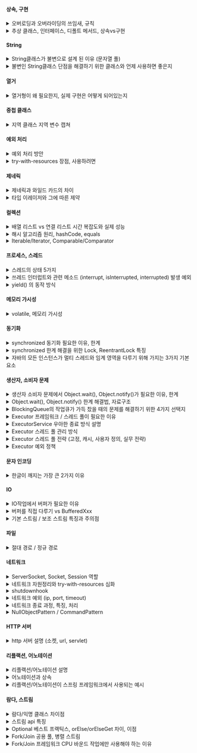 <h4>상속, 구현</h4>

<details>
<summary>오버로딩과 오버라이딩의 쓰임새, 규칙</summary>
<ul>
    <li>오버로딩
        <ul>
            <li>비슷한 역할을 하는 메서드를 하나의 메서드 이름으로 활용</li>
            <li>매개변수 타입, 개수, 순서 중 하나 이상 달라야 함</li>
        </ul>
    </li>
    <li>오버라이딩
        <ul>
            <li>상위 타입이 정의한 메서드 동작을 하위 타입이 자신의 특성에 맞게 재정의</li>
            <li>상위 타입이 제공하는 메서드에서 기대되는 행위(계약) 을 깨트리지 않아야 한다 (LSP)</li>
            <li>메서드 시그니처 (이름, 매개변수 타입, 개수, 순서) 상위 타입과 정확히 같아야 한다</li>
            <li>더 제한적인 접근 제어자 불가, 더 많거나 상위 예외 던지기 불가</li>
        </ul>
    </li>
</ul>

</details>

<details>
<summary>추상 클래스, 인터페이스, 디폴트 메서드, 상속vs구현</summary>
<ul>
    <li>인터페이스
        <ul>
            <li>순수 추상 메서드로만 이루어진 추상 클래스 라고 볼 수 있다</li>
            <li>초기엔 일반 메서드가 없도록 설계 되었다. 다이아몬드 문제에서 자유롭다 -> 다중 구현 가능</li>
            <li>디폴트 메소드 -> 기존 코드를 깨트리지 않고 새기능 추가, 제한적으로 사용</li>
        </ul>
    </li>
    <li>상속, 구현
        <ul>
            <li>클래스, 추상 클래스, 인터페이스는 프로그램 코드, 메모리 구조상 모두 똑같다</li>
            <li>상속의 구조적 단점 -> 강한 결합, 한번 만들어지면 변경하기가 매우 어려워짐</li>
            <li>상속의 테스트 시 단점-> 격리된 테스트가 어렵다</li>
            <li></li>
        </ul>
    </li>
</ul>
</details>

<h4>String</h4>

<details>
<summary>String클래스가 불변으로 설계 된 이유 (문자열 풀)</summary>
<ul>
    <li>String 객체는 다른 어떤 객체보다 압도적으로 많이, 그리고 자주 사용 된다</li>
    <li>문자열 풀 : 동일한 문자열 리터럴을 메모리에서 **하나의 인스턴스**로 공유하는 메커니즘 -> 메모리 절약, 생성 시간/비용, 해시 알고리즘으로 빠른 검색 성능</li>
    <li>공유 참조 -> 사이드 이펙트 없어야함 -> 불변으로 설계</li>
</ul>
</details>

<details>
<summary>불변인 String클래스 단점을 해결하기 위한 클래스와 언제 사용하면 좋은지</summary>
<ul>
    <li>StringBuilder, StringBuffer
        <ul>
            <li>단순 더하기 연산 -> 과거에는 새로운 객체가 생성되는 방식(불변 클래스의 특징)이었으나, 이제 자바에서 최적화 해줌</li>
            <li>반복문의 루프 내에서는 런타임에 연결할 문자열 개수/내용이 결정된다 -> 컴파일러가 최적화 어려움</li>
            <li>반복문/조건 통하여 동적으로 문자열 조합/긴 대용량 문자열 다룰 때 -> StringBuilder 사용</li>
            <li>동기화 필요시 StringBuffer 사용</li>
        </ul>
    </li>
</ul>
</details>


<h4>열거</h4>

<details>
<summary>열거형이 왜 필요한지, 실제 구현은 어떻게 되어있는지</summary>
<ul>
    <li>서로 관련된 사용자 정의 타입형(클래스) 상수들의 집합</li>
    <li>private 생성자 -> 타입 안전성</li>
    <li>열거도 결국 클래스 이므로 추상 메서드 사용 가능, 인터페이스 구현 가능</li>
    <li>이미 java.lang.Enum을 상속받기 때문에 다른 클래스 상속은 불가</li>
</ul>
</details>

<h4>중첩 클래스</h4>

<details>
<summary>지역 클래스 지역 변수 캡쳐</summary>
<ul>
    <li>지역 클래스로 만든 객체도 인스턴스이기 때문에 힙 영역에 존재, 따라서 GC 전까지 생존</li>
    <li>지역 클래스를 호출한 메서드 지역 변서는 메서드 실행 동안에만 스택 영역에서 생존</li>
    <li>생명 주기가 다른 문제 -> 인스턴스에 지역변수 캡처하여 저장</li>
    <li>지역 변수/ 캡처 변수의 동기화는 매우 어렵다 -> 변경하지 못하도록 막아 근본적으로 차단(사실상 final)</li>
</ul>
</details>

<h4>예외 처리</h4>

<details>
<summary>예외 처리 방안</summary>
<ul>
    <li>자바 초기에는 체크 예외가 더 나은 선택이라고 여겨졌음</li>
    <li>시간이 지남에 따라 어플리케이션 단에서 해결 할 수 없는 예외가 너무 많아졌다 -> 예외처리 지옥</li>
    <li>런티임 예외를 사용하여 처리할 수 없을 경우 자연스럽게 던지도록, 예외를 공통으로 처리(주로 로깅)</li>
    <li>필요하다면 instanceof 사용해서 분기도 가능</li>
    <li>예시 : 네트워크 서버 문제, 데이터베이스 서버 문제, 외부 라이브러리 문제 등</li>
</ul>
</details>

<details>
<summary>try-with-resources 장점, 사용하려면</summary>
<ul>
    <li>리소스 누수 방지(finally 누락 방지), 코드 간결, 스코프 한정, 조금 더 빠른 자원해제</li>
    <li>autocloseable 구현하여 사용</li>
</ul>
</details>

<h4>제네릭</h4>

<details>
<summary>제네릭과 와일드 카드의 차이</summary>
<ul>
    <li>제네릭은 코드 재사용/ 안전성이 보장되는 클래스를 선언하기 위한 것. 와일드 카드는 와일드카드는 이미 만들어진 제네릭 타입을 활용할 때 사용</li>
    <li>타입 파라미터(제네릭 타입, 제네릭 메소드) 사용하면 전달한 타입을 명확하게 반환할 수 있다. 와일드 카드는 불가, 상한 제한의 경우 부모 타입으로 반환은 가능하다</li>
    <li>꼭 필요한 상황이 아니라면 와일드 카드 사용 권장</li>
    <li>타입 파라미터는 상한 가능, 와일드카드는 상한/하한 가능</li>
</ul>
</details>

<details>
<summary>타입 이레이저와 그에 따른 제약</summary>
<ul>
    <li>제네릭 타입을 도입하면서 하위 호환성을 유지하기 위해 적용된 컴파일러의 동작 방식</li>
    <li>타입 파라미터는 컴파일 시점에 모두 제거되고, 제한이 있는 경우 해당 제한 타입으로, 제한이 없는 경우에는 Object로 대체</li>
    <li>제네릭 클래스 작성시 instanceof / new 연산자 사용 불가하다</li>
</ul>
</details>

<h4>컬렉션</h4>

<details>
<summary>배열 리스트 vs 연결 리스트 시간 복잡도와 실제 성능</summary>
<ul>
    <li>이론적으로 LinkedList 의 중간 삽입 연산은 ArrayList 보다 빠를 수 있다. 그러나 실제 성능은 요소의 순차적 접근 속도, 메모리 할당 및 해제 비용, CPU 캐시 활용도 등 다양한 요소에 의해 영향</li>
    <li>ArrayList 는 요소들이 메모리 상에서 연속적으로 위치하여 CPU 캐시 효율이 좋고, 메모리 접근 속도가 빠르다</li>
    <li>LinkedList 는 각 요소가 별도의 객체로 존재하고 다음 요소의 참조를 저장</li>
    <li>ArrayList 의 경우 CAPACITY 를 넘어서면 배열을 복사하는 과정이 추가되지만 자주발생하진 않아 큰 영향을 주진x</li>
    <li>대부분의 경우에 배열 리스트 사용</li>
</ul>
</details>

<details>
<summary>해시 알고리즘 원리, hashCode, equals</summary>
<ul>
    <li>배열을 사용해 세트를 구현하면 데이터를 검색/추가/삭제할 때 모든 요소를 순회 -> 성능이 O(n) -> 해시 알고리즘으로 검색 성능 O(1)</li>
    <li>해시 인덱스 : 데이터의 값 자체를 배열의 인덱스로 활용하여 빠른 접근</li>
    <li>나머지 연산 : 메모리 낭비를 줄이기 위해 나머지 연산(%)을 사용하여 입력 값을 배열 크기 내의 해시 인덱스(hashIndex)로 변환</li>
    <li>해시 충돌 : 서로 다른 값이 나머지 연산을 통해 동일한 해시 인덱스를 갖게 되는 현상 -> 배열 저장공간을 단일 값 아닌 연결 리스트 사용</li>
    <li>hashCode() : 사용자 정의 객체를 고정된 길이(저장 공간 ex 4byte)의 해시코드로 만들어 준다. 재정의 하지 않으면 참조값 사용됨</li>
    <li>equals() : 논리적인 동등성 비교를 위해 필요. 재정의 하지 않으면 같은 인스턴스(같은 참조값)인 경우만 참</li>
    <li>통계적으로 입력한 데이터의 수가 배열의 크기를 75% 넘지 않으면 해시 인덱스는 자주 충돌하지 않는다</li>
</ul>
</details>

<details>
<summary>Iterable/Iterator, Comparable/Comparator</summary>
<ul>
    <li>Iterable/Iterator
        <ul>
            <li>컬렉션 프레임워크의 모든 자료 구조 일관된 방법으로 순회</li>
            <li>새로운 자료 구조를 만들지 않는 이상, 직접 구현해서 사용할 일은 거의 없다</li>
        </ul>
    </li>
    <li>Comparable/Comparator
        <ul>
            <li>자연 순서를 정의할 때 사용, 정렬할 객체 클래스에서 직접 구현</li>
            <li>다른 정렬 방법을 사용해야 하는 경우 Comparator를 별도로 구현해서 정렬 메서드에 전달</li>
            <li>TreeSet과 TreeMap: 이진 탐색 트리 구조를 사용하므로 데이터를 저장할 때부터 정렬이 필요</li>
            <li>비즈니스 로직에 따라 객체의 정렬 기준을 만들 일이 많기 때문에 직접 구현하여 사용할 일이 많다</li>
        </ul>
    </li>
</ul>
</details>


<h4>프로세스, 스레드</h4>

<details>
<summary>스레드의 상태 5가지</summary>
<ul>
    <li>New(스레드 생성), Runnable(실행중, 실행 준비된 상태. 운영체제 스케줄러의 실행 대기열에 있든, CPU에서 실제 실행되고 있든 같은 Runnable, 자바는 둘을 구분 못한다), Terminated(종료 상태)</li>
    <li>Blocked(락 대기 상태, synchronized에서만 사용), Waiting(스레드 무기한 대기), Timed Waiting(시간 제한 대기)</li>
</ul>
</details>

<details>
<summary>쓰레드 인터럽트와 관련 메소드 (interrupt, isInterrupted, interrupted) 발생 예외</summary>
<ul>
    <li>대기(WAITING , TIMED_WAITING) 상태의 쓰레드를 직접 깨울 수 있다 (interrupt)</li>
    <li>isInterrupted 메소드는 스레드가 인터럽트 상태를 확인만 한다.(변경하진 않음)</li>
    <li>interrupted 메소드는 인터럽트 상태를 확인하고, 현재 인터럽트 상태이면 true반환, 스레드의 인터럽트 상태는 false로 변경한다</li>
    <li>스레드가 인터럽트 상태를 유지하면 추후 블로킹 메소드(Thread.sleep())를 만날 때 InterruptedException이 발생하게 된다</li>
</ul>
</details>

<details>
<summary>yield() 의 동작 방식</summary>
<ul>
    <li>스레드가 CPU를 양보 -> 스케쥴링 큐에 들어가고 다른 스레드가 실행(Runnable은 유지), 강제적인 실행 순서 지정X (반드시 다른 스레드가 실행된다는 것은 아니라는것)</li>
    <li>Java 스레드의 Runnable 상태는 운영체제(OS)의 스케줄링 관점에서 Ready(준비) 상태와 Running(실행) 상태를 모두 포함</li>
</ul>
</details>

<h4>메모리 가시성</h4>

<details>
<summary>volatile, 메모리 가시성</summary>
<ul>
    <li>캐시 메모리, 메인메모리, happens-before</li>
</ul>
</details>

<h4>동기화</h4>

<details>
<summary>synchronized 동기화 필요한 이유, 한계</summary>
<ul>
    <li>경합 조건에서 공유 자원의 데이터 일관성을 위해서 필요하다, 단순하게 구현 가능</li>
    <li>BLOCKED 상태가 된 스레드는 락을 얻을 때까지 무한 대기 한다</li>
    <li>특정 시간을 지정할 수 없고, 인터럽트를 통해 RUNNABLE 상태로 만들 수 없다</li>
    <li>여러 스레드 중에 어떤 스레드가 락을 획득할 지 알 수 없다(공정성 문제, 기아 상태)</li>
</ul>
</details>

<details>
<summary>synchronized 한계 해결을 위한 Lock, ReentrantLock 특징</summary>
<ul>
    <li>객체 내부에 있는 모니터 락이 아닌 Lock기능의 락 사용한다. waiting 상태로 락 획득 대기한다 (Blocked상태 x)</li>
    <li>다양한 메서드 사용하여 락 획득 제어 가능 (락 획득 시도 후 무한대기(인터럽트x)/인터럽트 발생시 대기 포기, 락 획득 시도 후 즉시 성공 여부 반환, 주어진 시간 동안 획득 시도(인터럽트 발생 시 포기)</li>
    <li>공정성 모드 선택 가능</li>
</ul>
</details>

<details>
<summary>자바의 모든 인스턴스가 멀티 스레드와 임계 영역을 다루기 위해 가지는 3가지 기본 요소</summary>
<ul>
    <li>모니터 락, 락 대기 집합, 스레드 대기 집합</li>
</ul>
</details>

<h4>생산자, 소비자 문제</h4>

<details>
<summary>생산자 소비자 문제에서 Object.wait(), Object.notify()가 필요한 이유, 한계</summary>
<ul>
    <li>한정된 크기를 가진 임계 영역(버퍼)에서 생산/소비를 수행하지 못하여 락을 가지고 무한 대기하는 문제를 해결</li>
    <li>인스턴스 내부의 쓰레드 대기집합에 같은 종류의 쓰레드를 깨울 경우 비효율이 발생 (대기 집합이 하나 뿐, 쓰레드 구별 못함)</li>
    <li>쓰레드 기아 문제 -> notifyAll()로 막을 수는 있지만 비효율적</li>
</ul>
</details>

<details>
<summary>Object.wait(), Object.notify() 한계 해결법, 자료구조</summary>
<ul>
    <li>ReentrantLock을 사용하는 스레드 대기공간 Condition 두 개 사용</li>
    <li>BlockingQueue</li>
</ul>
</details>

<details>
<summary>BlockingQueue의 작업큐가 가득 찼을 때의 문제를 해결하기 위한 4가지 선택지</summary>
<ul>
    <li>예외로 처리, 대기하지 않고 즉시 false반환, 대기, 특정 시간 동안 대기, 각각 선택지를 위한 메서드가 전부 구현되어 있다</li>
</ul>
</details>

<details>
<summary>Executor 프레임워크 / 스레드 풀이 필요한 이유</summary>
<ul>
    <li>스레드 생성 비용(메모리 할당(호출 스택), 운영체제 자원 사용(커널수준, 시스템콜), 운영체제 스케줄러 설정), 스레드 관리</li>
</ul>
</details>

<details>
<summary>ExecutorService 우아한 종료 방식 설명</summary>
<ul>
    <li>애플리케이션이 갑자기 재시작 된다면? -> 이상적인 방향은 shutdown() 으로 새로운 주문 요청은 막고, 이미 진행중인 주문은 모두 완료한 다음에 서버를 재시작</li>
    <li>갑자기 요청이 너무 많이 들어와서 큐에 대기중인 작업이 너무 많아 작업 완료 어렵거나, 작업이 너무 오래 걸리거나, 또는 버그가 발생해서 특정 작업이 끝나지 않을 수 있다</li>
    <li>이럴 때는 보통 우아하게 종료하는 시간을 정한다. 예를 들어서 60초까지는 작업을 다 처리할 수 있게 기다리는 것. 그리고 60초가 지나면, 무언가 문제가 있다고 가정하고 shutdownNow() 를 호출해서 작업들을 강제로 종료</li>
    <li>close() 의 경우 위의 방식대로 구현되어 있음</li>
</ul>
</details>

<details>
<summary>Executor 스레드 풀 관리 방식</summary>
<ul>
    <li>ThreadPoolExecutor -> corePoolSize, maximumPoolSize, keepAliveTime, 작업큐. 응답시간이 아주 중요한 서버라면 스레드 미리 생성도 가능(ThreadPoolExecutor)</li>
</ul>
</details>

<details>
<summary>Executor 스레드 풀 전략 (고정, 캐시, 사용자 정의, 실무 전략)</summary>
<ul>
    <li>고정 풀 -> 리소스 예측 가능하나 요청이 증가할 때 대응하기 힘듦</li>
    <li>캐시 풀 -> SynchronousQueue사용 (내부 저장공간 없고 스레드간 직거래 시키는 특수한 큐), 리소스 최대한 사용하나 임계점 넘으면 서버 다운</li>
    <li>사용자 정의 -> 일반 / 긴급 / 거절 로 세분화 (ex 기본 스레드 100, 최대 스레드 200, 작업 큐 사이즈 1000), 무한대 사이즈 큐(LinkedBlockingQueue) 사용하지 않도록 주의</li>
    <li>실무 전략 -> 일반적인 상황에서는 고정 풀, 캐시 풀 두 전략이면 충분. 사실 대부분 상황에서 트래픽은 예측 가능하다. 일어나지 않을 일을 위한 최적화를 하지 않도록 경계</li>
</ul>
</details>

<details>
<summary>Executor 예외 정책</summary>
<ul>
    <li>ThreadPoolExecutor 는 작업을 거절하는 다양한 정책을 제공 -> AbortPolicy, DiscardPolicy, CallerRunsPolicy, 사용자 정의</li>
</ul>
</details>

<h4>문자 인코딩</h4>

<details>
<summary>한글이 깨지는 가장 큰 2가지 이유</summary>
<ul>
    <li>EUC-KR(MS949), UTF-8 서로 호환 X</li>
    <li>EUC-KR(MS949) 또는 UTF-8로 인코딩한 한글을 ISO-8859-1 로 디코딩</li>
</ul>
</details>


<h4>IO</h4>

<details>
<summary>IO작업에서 버퍼가 필요한 이유</summary>
<ul>
    <li>성능 향상(하드웨어 접근 최소화, 시스템 호출 감소), 읽기/쓰기 속도 불균형 해소, 편의성(줄단위 작업)</li>
</ul>
</details>

<details>
<summary>버퍼를 직접 다루기 vs BufferedXxx</summary>
<ul>
    <li>BufferedXxx의 경우 동기화 처리 되어 있어, 싱글 스레드에서 사용할 경우 성능이 떨어질 수 있다</li>
</ul>
</details>

<details>
<summary>기본 스트림 / 보조 스트림 특징과 주의점</summary>
<ul>
    <li>단독 사용 / 보조 기능 제공, 대상 스트림 반드시 있어야 한다.</li>
    <li>마지막에 연결한 스트림을 닫아야 한다. 연쇄적으로 close, flush 호출되며 자원정리</li>
</ul>
</details>

<h4>파일</h4>

<details>
<summary>절대 경로 / 정규 경로</summary>
<ul>
    <li>경로의 처음부터 내가 입력한 모든 경로를 다 표현 (여러가지 가능)</li>
    <li>경로의 계산이 모두 끝난 경로 (하나만 존재)</li>
</ul>
</details>

<h4>네트워크</h4>

<details>
<summary>ServerSocket, Socket, Session 역할</summary>
<ul>
    <li>ServerSocket : 클라이언트와 서버의 TCP 연결만 지원하는 특별한 소켓, 포트 지정해서 바인딩 / 서버 소켓만으로 TCP연결은 완료된다</li>
    <li>Socket : 실제 데이터 송수신 객체 (스트림 사용), 포트 랜덤 바인딩(지정 가능은 함)</li>
    <li>Session : 각 클라이언트와 데이터 송수신 하는 역할(서버와 별도의 스레드)</li>
</ul>
</details>

<details>
<summary>네트워크 자원정리와 try-with-resources 심화</summary>
<ul>
    <li>자원 정리 순서 반영, finally 구문 에서 자원정리 중 예외 발생시 -> 다음 자원 정리 x, 핵심 예외가 부가 예외로 바뀌어 버림. 두가지 문제 해결 (Suppressed)</li>
    <li>try-with-resources는 사용과 해제를 함께 묶어서 처리할 때 사용</li>
    <li>생명주기가 다른 때(세션 종료 / 서버 종료)에 자원을 정리하고자 할 때는 어쩔 수 없이 finally를 통해서 정리해야 한다</li>
</ul>
</details>

<details>
<summary>shutdownhook</summary>
<ul>
    <li>자바 프로세스가 종료될 때 자원 정리같은 종료 작업을 마무리하고 프로세스가 종료되도록 돕는 기능</li>
    <li>정상 종료시 작동 O / 강제 종료는 작동 X</li>
</ul>
</details>

<details>
<summary>네트워크 예외 (ip, port, timeout)</summary>
<ul>
    <li>UnknownHostException(ip / dns 주소 틀렸을 때)</li>
    <li>ConnectException: Connection refused (ip서버 컴퓨터에 접속은 했지만, 사용하지 않는 포트 번호여서 TCP연결 거절)</li>
    <li>SocketTimeoutException: Connect timed out / Read timed out (TCP 연결/소켓 타임아웃)</li>
    <li>외부 서버와 통신을 하는 경우 꼭 커스텀 해서 설정해 줘야 한다 ( socket.connect(InetSocketAddress, time) / socket.setSoTimeout(time) )</li>
</ul>
</details>

<details>
<summary>네트워크 종료 과정, 특징, 처리</summary>
<ul>
    <li>4 way handshake</li>
    <li>정상 종료 : FIN 패킷을 받은 클라이언트의 소켓은 더는 서버를 통해 읽을 데이터가 없다는 의미로 EOF 반환 (읽는 방식에 따라 -1, null, EOFException)</li>
    <li>강제 종료 : FIN 패킷을 받은 클라이언트의 소켓이 서버에 메서지 전달을 시도하면 PUSH 패킷이 서버에 전달된다. 서버는 TCP 연결에 문제가 있다고 판단, 즉각 연결을 종료하라는 RST 패킷을 클라이언트에 전송. -> 그 후 read, write시도 시 SocketException</li>
    <li>SocketException , EOFException 은 모두 IOException 의 자식임을 기억하자</li>
</ul>
</details>

<details>
<summary>NullObjectPattern / CommandPattern</summary>
<ul>
    <li>null 대신 사용할 수 있는 특별한 객체 생성</li>
    <li>작업을 호출하는 객체와 작업을 수행하는 객체가 분리, 복잡성 증가 (단순 if문 몇개로 해결 가능하면 오히려 안좋은 선택)</li>
</ul>
</details>

<h4>HTTP 서버</h4>

<details>
<summary>http 서버 설명 (소켓, url, servlet)</summary>
<ul>
    <li>HTTP 통신도 socket 통신. 다만 HTTP 요청이 끝나면 해당 socket 통신을 끊어버리는 차이가 있다. (클라이언트가 서버로 요청을 보낼 때마다 새로운 소켓 연결이 이루어지고, 응답을 받은 후에는 즉시 연결이 종료되는 방식)</li>
    <li>HTTP는 매우 보수적, 호환성을 최우선에 둠. -> URL엔 아스키만 가능 (메시지 바디에는 UTF8가능) -> 발생하는 문제 퍼센트인코딩으로 -> URLEncoder.encode() , URLDecoder.decode 를 사용하면 % 인코딩, 디코딩을 처리할 수 있다</li>
    <li>HTTP, Server, Applet의 줄임말(HTTP 서버에서 실행되는 작은 자바 프로그램(애플릿)) -> service() 메서드에 서비스 개발과 관련된 부분을 구현하면 된다</li>
</ul>
</details>

<h4>리플랙션, 어노테이션</h4>

<details>
<summary>리플랙션/어노테이션 설명</summary>
<ul>
    <li>런타임 시점에 클래스의 정보(메서드, 필드, 생성자 등)에 접근하고 조작</li>
    <li>일반 주석과 달리, 컴파일러나 런타임에서 해석될 수 있는 메타데이터를 제공</li>
</ul>
</details>

<details>
<summary>어노테이션과 상속</summary>
<ul>
    <li>애노테이션은 다른 애노테이션이나 인터페이스를 직접 상속할 수 없다. 오직 java.lang.annotation.Annotation 인터페이스만 묵시적으로 상속</li>
    <li>애노테이션을 정의시 @Inherited 메타 애노테이션 -> 애노테이션을 적용한 클래스의 자식도 해당 애노테이션을 부여</li>
    <li>@Inherited는 클래스 상속에만 적용, 인터페이스 구현체에는 X 이유 생각해보자</li>
</ul>
</details>

<details>
<summary>리플랙션/어노테이션이 스프링 프레임워크에서 사용되는 예시</summary>
<ul>
    <li>의존성 주입, ORM 매핑, AOP, 설정의 자동화, 트랜잭션 관리</li>
</ul>
</details>

<h4>람다, 스트림</h4>

<details>
<summary>람다/익명 클래스 차이점</summary>
<ul>
    <li>상속, this, 생성방식, 상태(필드)</li>
</ul>
</details>

<details>
<summary>스트림 api 특징</summary>
<ul>
    <li>데이터 소스 변경 x, 일회성, 파이프라인, 지연연산, 병렬 처리 용이</li>
    <li>단축 평가 (지연 연산, 파이프라인)</li>
</ul>
</details>

<details>
<summary>Optional 베스트 프랙틱스, orElse/orElseGet 차이, 이점</summary>
<ul>
    <li>리턴 타입으로만 사용</li>
    <li>즉시평가 / 지연평가 -> 생성 비용이 큰 연산을 미리 수행하지 않을 수 있다</li>
</ul>
</details>

<details>
<summary>Fork/Join 공용 풀, 병렬 스트림</summary>
<ul>
    <li>애플리케이션 내에서 단일 인스턴스, jvm 관리</li>
    <li>스트림에 parallel() 메서드, 공용풀 사용, **절대** I/O 바운드 작업을 하면 안된다</li>
</ul>
</details>

<details>
<summary>Fork/Join 프레임워크 CPU 바운드 작업에만 사용해야 하는 이유</summary>
<ul>
    <li>스레드 블로킹에 따른 CPU 낭비 (제한된 스레드 개수로 I/O 작업으로 스레드 블로킹 시 cpu가 놀게 됨)</li>
    <li>작업 훔치기 기법 무력화 (작업을 훔쳐서 쉬는 스레드 없이 계속 작업 하도록 설계된 것 무의미해짐)</li>
    <li>분할-정복(작업 분할) 이점 감소 (I/O 병목이 발생하면 CPU 병렬화 이점이 크게 줄어든다. 오히려 분할된 작업들이 각기 I/O 대기를 반복하면서, fork() , join() 에 따른 오버헤드만 증가)</li>
</ul>
</details>
